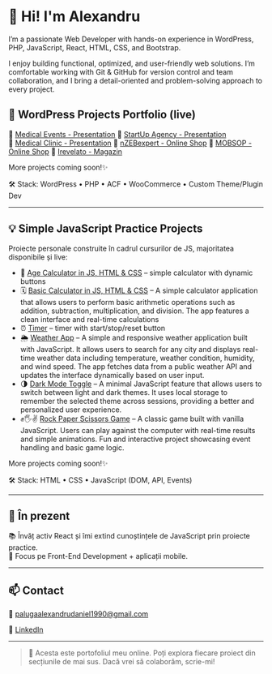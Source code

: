 # 👋 Hi! I'm Alexandru

I’m a passionate Web Developer with hands-on experience in WordPress, PHP, JavaScript, React, HTML, CSS, and Bootstrap.

I enjoy building functional, optimized, and user-friendly web solutions. I’m comfortable working with Git & GitHub for version control and team collaboration, and I bring a detail-oriented and problem-solving approach to every project.

## 🚀 WordPress Projects Portfolio (live)

🔗 [Medical Events - Presentation](https://hcpevents.ro/)
🔗 [StartUp Agency - Presentation](https://startupagency.ro/)  
🔗 [Medical Clinic - Presentation](https://awdhaestmed.com/)
🔗 [nZEBexpert - Online Shop](https://nzebexpert.ro/)
🔗 [MOBSOP - Online Shop](https://mobsop.ro/)
🔗 [Irevelato - Magazin](https://irevelato.com/)

More projects coming soon!✨

🛠 Stack: WordPress • PHP • ACF • WooCommerce • Custom Theme/Plugin Dev

---

## 💡 Simple JavaScript Practice Projects

Proiecte personale construite în cadrul cursurilor de JS, majoritatea disponibile și live:

- 🎯 [Age Calculator in JS, HTML & CSS](https://palugaalexandru.github.io/age-calculator-js/) – simple calculator with dynamic buttons
- 🗓  [Basic Calculator in JS, HTML & CSS](https://palugaalexandru.github.io/basic-calculator-js/) – A simple calculator application that allows users to perform basic arithmetic operations such as addition, subtraction, multiplication, and division. The app features a clean interface and real-time calculations
- ⏰ [Timer](https://palugaalexandru.github.io/timer-js/) – timer with start/stop/reset button
- 🌦 [Weather App](https://palugaalexandru.github.io/weather-app/) – A simple and responsive weather application built with JavaScript. It allows users to search for any city and displays real-time weather data including temperature, weather condition, humidity, and wind speed. The app fetches data from a public weather API and updates the interface dynamically based on user input.
- 🌗 [Dark Mode Toggle](https://palugaalexandru.github.io/dark-mode-toggle/) – A minimal JavaScript feature that allows users to switch between light and dark themes. It uses local storage to remember the selected theme across sessions, providing a better and personalized user experience.
- ✊🖐✌ [Rock Paper Scissors Game](https://palugaalexandru.github.io/rock-paper-scissors-game/) – A classic game built with vanilla JavaScript. Users can play against the computer with real-time results and simple animations. Fun and interactive project showcasing event handling and basic game logic.

More projects coming soon!✨

🛠 Stack: HTML • CSS • JavaScript (DOM, API, Events)

---

## 🧠 În prezent

📚 Învăț activ React și îmi extind cunoștințele de JavaScript prin proiecte practice.  
🎯 Focus pe Front-End Development + aplicații mobile.

---

## 📫 Contact

📧 palugaalexandrudaniel1990@gmail.com

💼 [LinkedIn](https://www.linkedin.com/in/alexandru-paluga-398b3b1b2/)

---

> 📝 Acesta este portofoliul meu online. Poți explora fiecare proiect din secțiunile de mai sus. Dacă vrei să colaborăm, scrie-mi!
